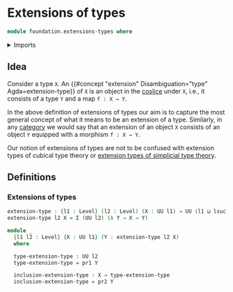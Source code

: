 # Extensions of types

```agda
module foundation.extensions-types where
```

<details><summary>Imports</summary>

```agda
open import foundation.dependent-pair-types
open import foundation.universe-levels
```

</details>

## Idea

Consider a type `X`. An
{{#concept "extension" Disambiguation="type" Agda=extension-type}} of `X` is an
object in the [coslice](foundation.coslice.md) under `X`, i.e., it consists of a
type `Y` and a map `f : X → Y`.

In the above definition of extensions of types our aim is to capture the most
general concept of what it means to be an extension of a type. Similarly, in any
[category](category-theory.categories.md) we would say that an extension of an
object `X` consists of an object `Y` equipped with a morphism `f : X → Y`.

Our notion of extensions of types are not to be confused with extension types of
cubical type theory or
[extension types of simplicial type theory](https://arxiv.org/abs/1705.07442).

## Definitions

### Extensions of types

```agda
extension-type : {l1 : Level} (l2 : Level) (X : UU l1) → UU (l1 ⊔ lsuc l2)
extension-type l2 X = Σ (UU l2) (λ Y → X → Y)

module _
  {l1 l2 : Level} {X : UU l1} (Y : extension-type l2 X)
  where

  type-extension-type : UU l2
  type-extension-type = pr1 Y

  inclusion-extension-type : X → type-extension-type
  inclusion-extension-type = pr2 Y
```
